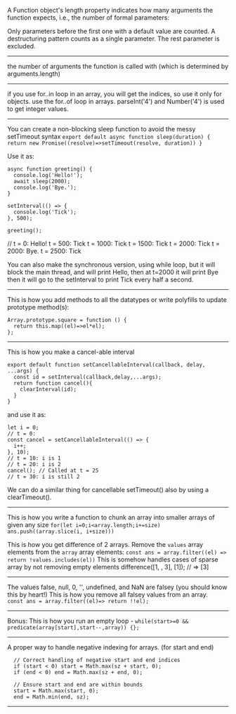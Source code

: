 A Function object's length property indicates how many arguments the function expects, i.e., the number of formal parameters:

Only parameters before the first one with a default value are counted.
A destructuring pattern counts as a single parameter.
The rest parameter is excluded.

--- 

 the number of arguments the function is called with (which is determined by arguments.length)

 --- 

 if you use for..in loop in an array, you will get the indices, so use it only for objects. use the for..of loop in arrays. parseInt('4') and Number('4') is used to get integer values.

--- 
You can create a non-blocking sleep function to avoid the messy setTimeout syntax
`export default async function sleep(duration) {
  return new Promise((resolve)=>setTimeout(resolve, duration))
}`

Use it as:
```
async function greeting() {
  console.log('Hello!');
  await sleep(2000);
  console.log('Bye.');
}

setInterval(() => {
  console.log('Tick');
}, 500);

greeting();
```
// t = 0: Hello! t = 500: Tick t = 1000: Tick t = 1500: Tick t = 2000: Tick t = 2000: Bye. t = 2500: Tick

You can also make the synchronous version, using while loop, but it will block the main thread, and will print Hello, then at t=2000 it will print Bye then it will go to the setInterval to print Tick every half a second.

---

This is how you add methods to all the datatypes or write polyfills to update prototype method(s): 
```
Array.prototype.square = function () {
  return this.map((el)=>el*el);
};
```

---
This is how you make a cancel-able interval
```
export default function setCancellableInterval(callback, delay, ...args) {
  const id = setInterval(callback,delay,...args);
  return function cancel(){
    clearInterval(id);
  }
}
```
and use it as:
```
let i = 0;
// t = 0:
const cancel = setCancellableInterval(() => {
  i++;
}, 10);
// t = 10: i is 1
// t = 20: i is 2
cancel(); // Called at t = 25
// t = 30: i is still 2
```

We can do a similar thing for cancellable setTimeout() also by using a clearTimeout().

---

This is how you write a function to chunk an array into smaller arrays of given any size 
` for(let i=0;i<array.length;i+=size) ans.push((array.slice(i, i+size)))  `

This is how you get difference of 2 arrays. Remove the `values` array elements from the `array` array elements:
` const ans = array.filter((el) => return !values.includes(el)) `
This is somehow handles cases of sparse array by not removing empty elements 
difference([1, , 3], [1]); // => [3]


---
 The values false, null, 0, '', undefined, and NaN are falsey (you should know this by heart!)
 This is how you remove all falsey values from an array. `   const ans = array.filter((el)=> return !!el); `

--- 
 Bonus: This is how you run an empty loop -   `while(start>=0 && predicate(array[start],start--,array)) {};`
 
---

A proper way to handle negative indexing for arrays. (for start and end)
```
  // Correct handling of negative start and end indices
  if (start < 0) start = Math.max(sz + start, 0);
  if (end < 0) end = Math.max(sz + end, 0);

  // Ensure start and end are within bounds
  start = Math.max(start, 0);
  end = Math.min(end, sz);
```

---
